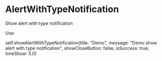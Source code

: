 # AlertWithTypeNotification
Show alert with type notification

Use:

self.showAlertWithTypeNotification(title: "Demo", message: "Demo show alert with type notification", showCloseButton: false, isSuccess: true, timeShow: 5.0)
